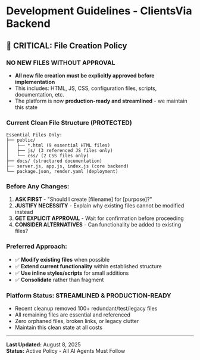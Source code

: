 # Development Guidelines - ClientsVia Backend

## 🚨 CRITICAL: File Creation Policy

### **NO NEW FILES WITHOUT APPROVAL**
- **All new file creation must be explicitly approved before implementation**
- This includes: HTML, JS, CSS, configuration files, scripts, documentation, etc.
- The platform is now **production-ready and streamlined** - we maintain this state

### **Current Clean File Structure (PROTECTED)**
```
Essential Files Only:
├── public/
│   ├── *.html (9 essential HTML files)
│   ├── js/ (3 referenced JS files only)
│   └── css/ (2 CSS files only)
├── docs/ (structured documentation)
├── server.js, app.js, index.js (core backend)
└── package.json, render.yaml (deployment)
```

### **Before Any Changes:**
1. **ASK FIRST** - "Should I create [filename] for [purpose]?"
2. **JUSTIFY NECESSITY** - Explain why existing files cannot be modified instead
3. **GET EXPLICIT APPROVAL** - Wait for confirmation before proceeding
4. **CONSIDER ALTERNATIVES** - Can functionality be added to existing files?

### **Preferred Approach:**
- ✅ **Modify existing files** when possible
- ✅ **Extend current functionality** within established structure
- ✅ **Use inline styles/scripts** for small additions
- ✅ **Consolidate** rather than fragment

### **Platform Status: STREAMLINED & PRODUCTION-READY**
- Recent cleanup removed 100+ redundant/test/legacy files
- All remaining files are essential and referenced
- Zero orphaned files, broken links, or legacy clutter
- Maintain this clean state at all costs

---
**Last Updated:** August 8, 2025  
**Status:** Active Policy - All AI Agents Must Follow
